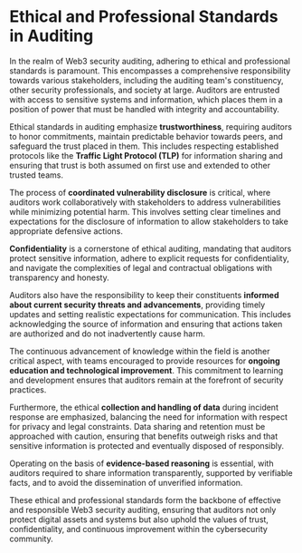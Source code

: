 # Ethical and Professional Standards in Auditing

In the realm of Web3 security auditing, adhering to ethical and professional standards is paramount. This encompasses a comprehensive responsibility towards various stakeholders, including the auditing team's constituency, other security professionals, and society at large. Auditors are entrusted with access to sensitive systems and information, which places them in a position of power that must be handled with integrity and accountability.

Ethical standards in auditing emphasize **trustworthiness**, requiring auditors to honor commitments, maintain predictable behavior towards peers, and safeguard the trust placed in them. This includes respecting established protocols like the **Traffic Light Protocol (TLP)** for information sharing and ensuring that trust is both assumed on first use and extended to other trusted teams.

The process of **coordinated vulnerability disclosure** is critical, where auditors work collaboratively with stakeholders to address vulnerabilities while minimizing potential harm. This involves setting clear timelines and expectations for the disclosure of information to allow stakeholders to take appropriate defensive actions.

**Confidentiality** is a cornerstone of ethical auditing, mandating that auditors protect sensitive information, adhere to explicit requests for confidentiality, and navigate the complexities of legal and contractual obligations with transparency and honesty.

Auditors also have the responsibility to keep their constituents **informed about current security threats and advancements**, providing timely updates and setting realistic expectations for communication. This includes acknowledging the source of information and ensuring that actions taken are authorized and do not inadvertently cause harm.

The continuous advancement of knowledge within the field is another critical aspect, with teams encouraged to provide resources for **ongoing education and technological improvement**. This commitment to learning and development ensures that auditors remain at the forefront of security practices.

Furthermore, the ethical **collection and handling of data** during incident response are emphasized, balancing the need for information with respect for privacy and legal constraints. Data sharing and retention must be approached with caution, ensuring that benefits outweigh risks and that sensitive information is protected and eventually disposed of responsibly.

Operating on the basis of **evidence-based reasoning** is essential, with auditors required to share information transparently, supported by verifiable facts, and to avoid the dissemination of unverified information.

These ethical and professional standards form the backbone of effective and responsible Web3 security auditing, ensuring that auditors not only protect digital assets and systems but also uphold the values of trust, confidentiality, and continuous improvement within the cybersecurity community.